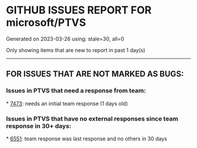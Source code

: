 
# GITHUB ISSUES REPORT FOR microsoft/PTVS


Generated on 2023-03-26 using: stale=30, all=0


Only showing items that are new to report in past 1 day(s)


---

## FOR ISSUES THAT ARE NOT MARKED AS BUGS:


### Issues in PTVS that need a response from team:


\* [7473](https://github.com/microsoft/PTVS/issues/7473 "Feature is currently unavailable due to an internal error."): needs an initial team response (1 days old)

### Issues in PTVS that have no external responses since team response in 30+ days:


\* [6551](https://github.com/microsoft/PTVS/issues/6551 "Navigation bar is not working"): team response was last response and no others in 30 days
